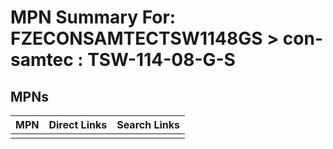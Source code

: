 



# MPN Summary For: FZECONSAMTECTSW1148GS > con-samtec : TSW-114-08-G-S

## MPNs
  

|MPN|Direct Links|Search Links|
| :--- | :--- | :--- |
||||
